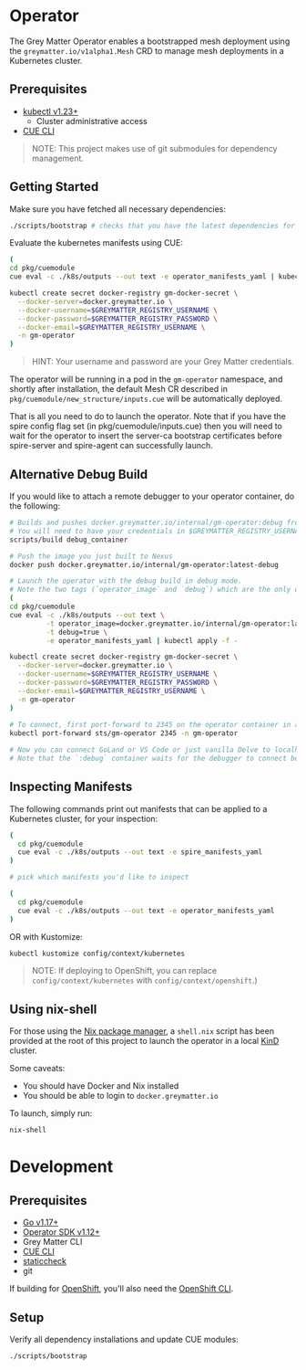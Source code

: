 # Operator

The Grey Matter Operator enables a bootstrapped mesh deployment using the `greymatter.io/v1alpha1.Mesh`
CRD to manage mesh deployments in a Kubernetes cluster.

## Prerequisites

- [kubectl v1.23+](https://kubernetes.io/docs/tasks/tools/)
  - Cluster administrative access
- [CUE CLI](https://cuelang.org/docs/install/)

> NOTE: This project makes use of git submodules for dependency management.

## Getting Started

Make sure you have fetched all necessary dependencies:
```bash
./scripts/bootstrap # checks that you have the latest dependencies for the cue evaluation of manifests.
```

Evaluate the kubernetes manifests using CUE: 
```bash
( 
cd pkg/cuemodule
cue eval -c ./k8s/outputs --out text -e operator_manifests_yaml | kubectl apply -f -

kubectl create secret docker-registry gm-docker-secret \
  --docker-server=docker.greymatter.io \
  --docker-username=$GREYMATTER_REGISTRY_USERNAME \
  --docker-password=$GREYMATTER_REGISTRY_PASSWORD \
  --docker-email=$GREYMATTER_REGISTRY_USERNAME \
  -n gm-operator
)
```
> HINT: Your username and password are your Grey Matter credentials.

The operator will be running in a pod in the `gm-operator` namespace, and shortly after installation, the default Mesh
CR described in `pkg/cuemodule/new_structure/inputs.cue` will be automatically deployed.

That is all you need to do to launch the operator. Note that if you have the spire config flag set
(in pkg/cuemodule/inputs.cue) then you will need to wait for the operator to insert the server-ca bootstrap certificates
before spire-server and spire-agent can successfully launch.


## Alternative Debug Build

If you would like to attach a remote debugger to your operator container, do the following:
```bash
# Builds and pushes docker.greymatter.io/internal/gm-operator:debug from Dockerfile.debug. Edit to taste.
# You will need to have your credentials in $GREYMATTER_REGISTRY_USERNAME and $GREYMATTER_REGISTRY_PASSWORD
scripts/build debug_container

# Push the image you just built to Nexus
docker push docker.greymatter.io/internal/gm-operator:latest-debug

# Launch the operator with the debug build in debug mode.
# Note the two tags (`operator_image` and `debug`) which are the only differences from Getting Started
( 
cd pkg/cuemodule
cue eval -c ./k8s/outputs --out text \
         -t operator_image=docker.greymatter.io/internal/gm-operator:latest-debug \
         -t debug=true \
         -e operator_manifests_yaml | kubectl apply -f -

kubectl create secret docker-registry gm-docker-secret \
  --docker-server=docker.greymatter.io \
  --docker-username=$GREYMATTER_REGISTRY_USERNAME \
  --docker-password=$GREYMATTER_REGISTRY_PASSWORD \
  --docker-email=$GREYMATTER_REGISTRY_USERNAME \
  -n gm-operator
)
  
# To connect, first port-forward to 2345 on the operator container in a separate terminal window
kubectl port-forward sts/gm-operator 2345 -n gm-operator

# Now you can connect GoLand or VS Code or just vanilla Delve to localhost:2345 for debugging
# Note that the `:debug` container waits for the debugger to connect before running the operator
```

## Inspecting Manifests

The following commands print out manifests that can be applied to a Kubernetes cluster, for your inspection:

```bash
( 
  cd pkg/cuemodule
  cue eval -c ./k8s/outputs --out text -e spire_manifests_yaml
)

# pick which manifests you'd like to inspect

(
  cd pkg/cuemodule
  cue eval -c ./k8s/outputs --out text -e operator_manifests_yaml
)
```

OR with Kustomize:

```bash
kubectl kustomize config/context/kubernetes
```
>NOTE: If deploying to OpenShift, you can 
> replace `config/context/kubernetes` with `config/context/openshift`.)

## Using nix-shell

For those using the [Nix package manager](https://nixos.org/download.html), a `shell.nix` script has
been provided at the root of this project to launch the operator in a local
[KinD](https://kind.sigs.k8s.io/) cluster.

Some caveats:
* You should have Docker and Nix installed
* You should be able to login to `docker.greymatter.io`

To launch, simply run:
```bash
nix-shell
```


# Development

## Prerequisites

- [Go v1.17+](https://golang.org/dl/)
- [Operator SDK v1.12+](https://sdk.operatorframework.io)
- Grey Matter CLI 
- [CUE CLI](https://cuelang.org/docs/install/)
- [staticcheck](https://staticcheck.io/)
- git

If building for
[OpenShift](https://www.redhat.com/en/technologies/cloud-computing/openshift/container-platform),
you'll also need the [OpenShift
CLI](https://mirror.openshift.com/pub/openshift-v4/x86_64/clients/ocp/).

## Setup

Verify all dependency installations and update CUE modules:
```
./scripts/bootstrap
```
